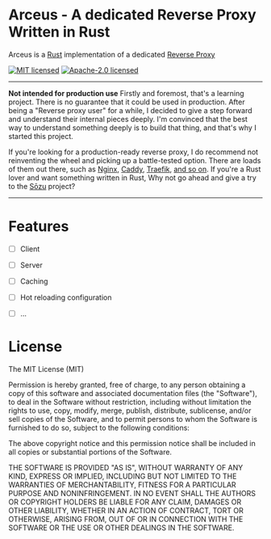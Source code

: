 # Arceus - A dedicated Reverse Proxy Written in Rust

Arceus is a [Rust](https://www.rust-lang.org/) implementation of a dedicated [Reverse Proxy](https://en.wikipedia.org/wiki/Reverse_proxy)

[![MIT licensed](https://img.shields.io/badge/License-MIT-blue.svg)](./LICENSE-MIT)
[![Apache-2.0 licensed](https://img.shields.io/badge/License-Apache%202.0-blue.svg)](./LICENSE-APACHE)

---
**Not intended for production use**
Firstly and foremost, that's a learning project. There is no guarantee that it could be used in production. After being a "Reverse proxy user" for a while, I decided to give a step forward and understand their internal pieces deeply. I'm convinced that the best way to understand something deeply is to build that thing, and that's why I started this project.

If you're looking for a production-ready reverse proxy, I do recommend not reinventing the wheel and picking up a battle-tested option. There are loads of them out there, such as [Nginx](https://docs.nginx.com/nginx/admin-guide/web-server/reverse-proxy/), [Caddy](https://caddyserver.com/docs/quick-starts/reverse-proxy), [Traefik](https://doc.traefik.io/traefik/getting-started/quick-start/), [and so on](https://github.com/dariubs/awesome-proxy). If you're a Rust lover and want something written in Rust, Why not go ahead and give a try to the [Sōzu](https://github.com/sozu-proxy/sozu) project?

---
# Features
- [ ] Client
- [ ] Server
- [ ] Caching
- [ ] Hot reloading configuration
- [ ] ...


# License
The MIT License (MIT)

Permission is hereby granted, free of charge, to any person obtaining a copy
of this software and associated documentation files (the "Software"), to deal
in the Software without restriction, including without limitation the rights
to use, copy, modify, merge, publish, distribute, sublicense, and/or sell
copies of the Software, and to permit persons to whom the Software is
furnished to do so, subject to the following conditions:

The above copyright notice and this permission notice shall be included in
all copies or substantial portions of the Software.

THE SOFTWARE IS PROVIDED "AS IS", WITHOUT WARRANTY OF ANY KIND, EXPRESS OR
IMPLIED, INCLUDING BUT NOT LIMITED TO THE WARRANTIES OF MERCHANTABILITY,
FITNESS FOR A PARTICULAR PURPOSE AND NONINFRINGEMENT. IN NO EVENT SHALL THE
AUTHORS OR COPYRIGHT HOLDERS BE LIABLE FOR ANY CLAIM, DAMAGES OR OTHER
LIABILITY, WHETHER IN AN ACTION OF CONTRACT, TORT OR OTHERWISE, ARISING FROM,
OUT OF OR IN CONNECTION WITH THE SOFTWARE OR THE USE OR OTHER DEALINGS IN
THE SOFTWARE.

